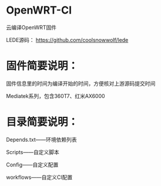 # OpenWRT-CI
云编译OpenWRT固件

LEDE源码：
https://github.com/coolsnowwolf/lede

# 固件简要说明：

固件信息里的时间为编译开始的时间，方便核对上游源码提交时间


Mediatek系列，包含360T7、红米AX6000

# 目录简要说明：

Depends.txt——环境依赖列表

Scripts——自定义脚本

Config——自定义配置

workflows——自定义CI配置
